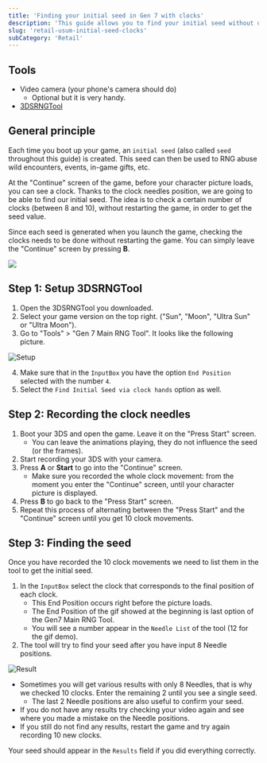```yaml
---
title: 'Finding your initial seed in Gen 7 with clocks'
description: 'This guide allows you to find your initial seed without using Custom Firmware'
slug: 'retail-usum-initial-seed-clocks'
subCategory: 'Retail'
---
```


## Tools

- Video camera (your phone's camera should do)
  - Optional but it is very handy.
- [3DSRNGTool](https://github.com/wwwwwwzx/3DSRNGTool/releases)

## General principle

Each time you boot up your game, an `initial seed` (also called `seed` throughout this guide) is created. This seed can then be used to RNG abuse wild encounters, events, in-game gifts, etc.

At the "Continue" screen of the game, before your character picture loads, you can see a clock. Thanks to the clock needles position, we are going to be able to find our initial seed. The idea is to check a certain number of clocks (between 8 and 10), without restarting the game, in order to get the seed value.

Since each seed is generated when you launch the game, checking the clocks needs to be done without restarting the game. You can simply leave the "Continue" screen by pressing **B**.

![](https://i.imgur.com/2Nh45HB.gif)

## Step 1: Setup 3DSRNGTool

1. Open the 3DSRNGTool you downloaded.
2. Select your game version on the top right. ("Sun", "Moon", "Ultra Sun" or "Ultra Moon").
3. Go to "Tools" > "Gen 7 Main RNG Tool". It looks like the following picture.

![Setup](../../images/UltraSun-UltraMoon/Initial-Seed/Setup.png)

4. Make sure that in the `InputBox` you have the option `End Position` selected with the number `4`.
5. Select the `Find Initial Seed via clock hands` option as well.

## Step 2: Recording the clock needles

1. Boot your 3DS and open the game. Leave it on the "Press Start" screen.
   - You can leave the animations playing, they do not influence the seed (or the frames).
2. Start recording your 3DS with your camera.
3. Press **A** or **Start** to go into the "Continue" screen.
   - Make sure you recorded the whole clock movement: from the moment you enter the "Continue" screen, until your character picture is displayed.
4. Press **B** to go back to the "Press Start" screen.
5. Repeat this process of alternating between the "Press Start" and the "Continue" screen until you get 10 clock movements.

## Step 3: Finding the seed

Once you have recorded the 10 clock movements we need to list them in the tool to get the initial seed.

1. In the `InputBox` select the clock that corresponds to the final position of each clock.
   - This End Position occurs right before the picture loads.
   - The End Position of the gif showed at the beginning is last option of the Gen7 Main RNG Tool.
   - You will see a number appear in the `Needle List` of the tool (12 for the gif demo).
2. The tool will try to find your seed after you have input 8 Needle positions.

![Result](../../images/UltraSun-UltraMoon/Initial-Seed/Result.png)

- Sometimes you will get various results with only 8 Needles, that is why we checked 10 clocks. Enter the remaining 2 until you see a single seed.
  - The last 2 Needle positions are also useful to confirm your seed.
- If you do not have any results try checking your video again and see where you made a mistake on the Needle positions.
- If you still do not find any results, restart the game and try again recording 10 new clocks.

Your seed should appear in the `Results` field if you did everything correctly.
